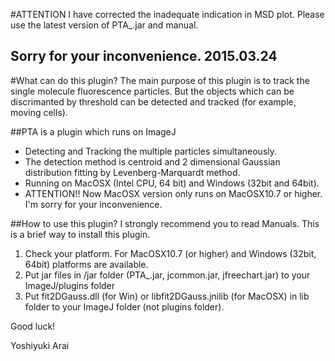 #ATTENTION
I have corrected the inadequate indication in MSD plot.
Please use the latest version of PTA_.jar and manual.

Sorry for your inconvenience.
2015.03.24
-----

#What can do this plugin?
The main purpose of this plugin is to track the single molecule fluorescence particles. 
But the objects which can be discrimanted by threshold can be detected and tracked (for example, moving cells). 

##PTA is a plugin which runs on ImageJ
 - Detecting and Tracking the multiple particles simultaneously.
 - The detection method is centroid and 2 dimensional Gaussian distribution fitting by Levenberg-Marquardt method.
 - Running on MacOSX (Intel CPU, 64 bit) and Windows (32bit and 64bit).
 - ATTENTION!! Now MacOSX version only runs on MacOSX10.7 or higher. I'm sorry for your inconvenience.

##How to use this plugin?
I strongly recommend you to read Manuals.
This is a brief way to install this plugin.

1. Check your platform. For MacOSX10.7 (or higher) and Windows (32bit, 64bit) platforms are available.
2. Put jar files in /jar folder (PTA_.jar, jcommon.jar, jfreechart.jar) to your ImageJ/plugins folder
3. Put fit2DGauss.dll (for Win) or libfit2DGauss.jnilib (for MacOSX) in lib folder to your ImageJ folder (not plugins folder).

Good luck!

Yoshiyuki Arai
